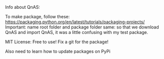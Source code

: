 Info about QnAS:

To make package, follow these:
https://packaging.python.org/en/latest/tutorials/packaging-projects/
Important: name root folder and package folder same: so that we download QnAS and import QnAS,
it was a little confusing with my test package.

MIT License: Free to use!
Fix a git for the package!

Also need to learn how to update packages on PyPi
